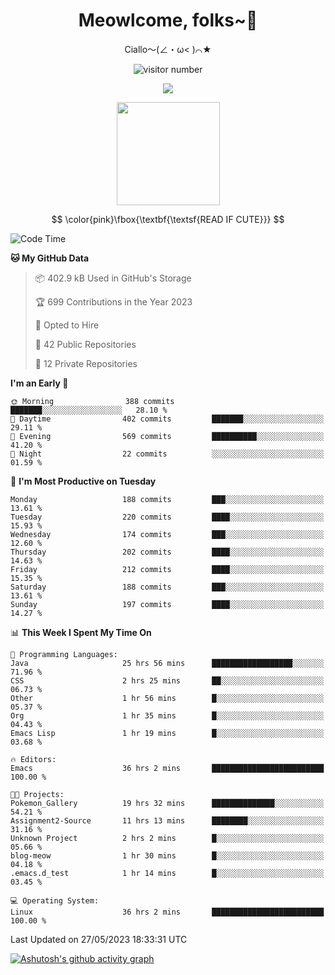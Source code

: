 <div align="center">
  <h1>Meowlcome, folks~👋</h1>
  <p>Ciallo～(∠・ω< )⌒★</p>
</div>

<p align="center">
  <img src="https://count.getloli.com/get/@Ziqi-Yang?theme=rule34" alt="visitor number" />
</p>

<p align="center">
  <img src="https://skillicons.dev/icons?i=rust,c,py,flutter,go,java,js,bash,linux,emacs" />
</p>
<p align="center">
  <img height="165" src="https://github-readme-stats.vercel.app/api?username=Ziqi-Yang&show_icons=true&include_all_commits=true&hide_border=true" />
</p>

$$
\color{pink}\fbox{\textbf{\textsf{READ IF CUTE}}}
$$

<!--START_SECTION:waka-->
![Code Time](http://img.shields.io/badge/Code%20Time-1%2C109%20hrs%2036%20mins-blue)

**🐱 My GitHub Data** 

> 📦 402.9 kB Used in GitHub's Storage 
 > 
> 🏆 699 Contributions in the Year 2023
 > 
> 💼 Opted to Hire
 > 
> 📜 42 Public Repositories 
 > 
> 🔑 12 Private Repositories 
 > 
**I'm an Early 🐤** 

```text
🌞 Morning                388 commits         ███████░░░░░░░░░░░░░░░░░░   28.10 % 
🌆 Daytime                402 commits         ███████░░░░░░░░░░░░░░░░░░   29.11 % 
🌃 Evening                569 commits         ██████████░░░░░░░░░░░░░░░   41.20 % 
🌙 Night                  22 commits          ░░░░░░░░░░░░░░░░░░░░░░░░░   01.59 % 
```
📅 **I'm Most Productive on Tuesday** 

```text
Monday                   188 commits         ███░░░░░░░░░░░░░░░░░░░░░░   13.61 % 
Tuesday                  220 commits         ████░░░░░░░░░░░░░░░░░░░░░   15.93 % 
Wednesday                174 commits         ███░░░░░░░░░░░░░░░░░░░░░░   12.60 % 
Thursday                 202 commits         ████░░░░░░░░░░░░░░░░░░░░░   14.63 % 
Friday                   212 commits         ████░░░░░░░░░░░░░░░░░░░░░   15.35 % 
Saturday                 188 commits         ███░░░░░░░░░░░░░░░░░░░░░░   13.61 % 
Sunday                   197 commits         ████░░░░░░░░░░░░░░░░░░░░░   14.27 % 
```


📊 **This Week I Spent My Time On** 

```text
💬 Programming Languages: 
Java                     25 hrs 56 mins      ██████████████████░░░░░░░   71.96 % 
CSS                      2 hrs 25 mins       ██░░░░░░░░░░░░░░░░░░░░░░░   06.73 % 
Other                    1 hr 56 mins        █░░░░░░░░░░░░░░░░░░░░░░░░   05.37 % 
Org                      1 hr 35 mins        █░░░░░░░░░░░░░░░░░░░░░░░░   04.43 % 
Emacs Lisp               1 hr 19 mins        █░░░░░░░░░░░░░░░░░░░░░░░░   03.68 % 

🔥 Editors: 
Emacs                    36 hrs 2 mins       █████████████████████████   100.00 % 

🐱‍💻 Projects: 
Pokemon_Gallery          19 hrs 32 mins      ██████████████░░░░░░░░░░░   54.21 % 
Assignment2-Source       11 hrs 13 mins      ████████░░░░░░░░░░░░░░░░░   31.16 % 
Unknown Project          2 hrs 2 mins        █░░░░░░░░░░░░░░░░░░░░░░░░   05.66 % 
blog-meow                1 hr 30 mins        █░░░░░░░░░░░░░░░░░░░░░░░░   04.18 % 
.emacs.d_test            1 hr 14 mins        █░░░░░░░░░░░░░░░░░░░░░░░░   03.45 % 

💻 Operating System: 
Linux                    36 hrs 2 mins       █████████████████████████   100.00 % 
```


 Last Updated on 27/05/2023 18:33:31 UTC
<!--END_SECTION:waka-->


[![Ashutosh's github activity graph](https://github-readme-activity-graph.cyclic.app/graph?username=Ziqi-Yang&theme=github)](https://github.com/ashutosh00710/github-readme-activity-graph)
